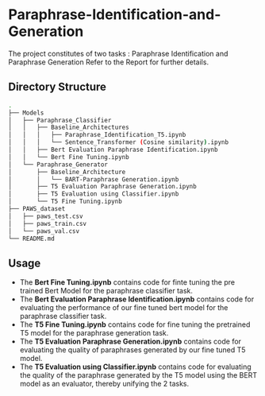 # Paraphrase-Identification-and-Generation

The project constitutes of two tasks : Paraphrase Identification and Paraphrase Generation
Refer to the Report for further details.

## Directory Structure
```bash
.
├── Models
│   ├── Paraphrase_Classifier
│   │   ├── Baseline_Architectures
│   │   │   ├── Paraphrase_Identification_T5.ipynb 
│   │   │   └── Sentence_Transformer (Cosine similarity).ipynb
│   │   ├── Bert Evaluation Paraphrase Identification.ipynb
│   │   └── Bert Fine Tuning.ipynb
│   └── Paraphrase_Generator
│       ├── Baseline_Architecture
│       │   └── BART-Paraphrase Generation.ipynb
│       ├── T5 Evaluation Paraphrase Generation.ipynb
│       ├── T5 Evaluation using Classifier.ipynb
│       └── T5 Fine Tuning.ipynb
├── PAWS_dataset
│   ├── paws_test.csv
│   ├── paws_train.csv
│   └── paws_val.csv
└── README.md

```
## Usage

- The **Bert Fine Tuning.ipynb** contains code for finte tuning the pre trained Bert Model for the paraphrase classifier task.
- The **Bert Evaluation Paraphrase Identification.ipynb** contains code for evaluating the performance of our fine tuned bert model for the paraphrase classifier task.
- The **T5 Fine Tuning.ipynb** contains code for fine tuning the pretrained T5 model for the paraphrase generation task.
- The **T5 Evaluation Paraphrase Generation.ipynb** contains code for evaluating the quality of paraphrases generated by our fine tuned T5 model.
- The **T5 Evaluation using Classifier.ipynb** contains code for evaluating the quality of the paraphrase generated by the T5 model using the BERT model as an evaluator, thereby unifying the 2 tasks.
